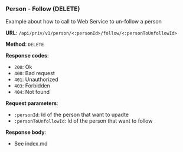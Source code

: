 ### Person - Follow (DELETE)

Example about how to call to Web Service to un-follow a person

**URL**: `/api/priv/v1/person/<:personId>/follow/<:personToUnfollowId>`

**Method**: `DELETE`

**Response codes**: 
* `200`: Ok
* `400`: Bad request
* `401`: Unauthorized
* `403`: Forbidden
* `404`: Not found

**Request parameters**:
* `:personId`: Id of the person that want to upadte
* `:personToUnfollowId`: Id of the person that want to follow
  

**Response body**:

* See index.md